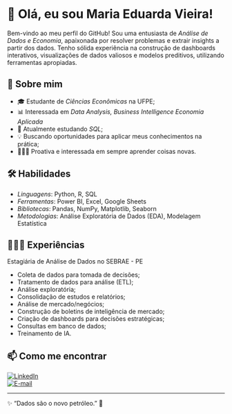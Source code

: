 # 👋 Olá, eu sou Maria Eduarda Vieira!

Bem-vindo ao meu perfil do GitHub! Sou uma entusiasta de *Análise de Dados e Economia*, apaixonada por resolver problemas e extrair insights a partir dos dados. Tenho sólida experiência na construção de dashboards interativos, visualizações de dados valiosos e modelos preditivos, utilizando ferramentas apropiadas.

## 🔎 Sobre mim
- 🎓 Estudante de *Ciências Econômicas* na UFPE;
- 📊 Interessada em *Data Analysis, Business Intelligence Economia Aplicada*
- 🚀 Atualmente estudando *SQL*;
- 💡 Buscando oportunidades para aplicar meus conhecimentos na prática;
- 👩🏽‍⚕️ Proativa e interessada em sempre aprender coisas novas.

## 🛠️ Habilidades
- *Linguagens*: Python, R, SQL
- *Ferramentas*: Power BI, Excel, Google Sheets
- *Bibliotecas*: Pandas, NumPy, Matplotlib, Seaborn
- *Metodologias*: Análise Exploratória de Dados (EDA), Modelagem Estatística

## 👩🏽‍💻 Experiências 
Estagiária de Análise de Dados no SEBRAE - PE
- Coleta de dados para tomada de decisões;
- Tratamento de dados para análise (ETL);
- Análise exploratória;
- Consolidação de estudos e relatórios;
- Análise de mercado/negócios;
- Construção de boletins de inteligência de mercado;
- Criação de dashboards para decisões estratégicas;
- Consultas em banco de dados;
- Treinamento de IA.

## 📫 Como me encontrar
[![LinkedIn](https://img.shields.io/badge/LinkedIn-000?style=for-the-badge&logo=linkedin&logoColor=blue)](www.linkedin.com/in/maria-eduarda-vieira-05a14322b)  
[![E-mail](https://img.shields.io/badge/E--mail-000?style=for-the-badge&logo=gmail&logoColor=red)](mailto:mariaeduardavieiraper@gmail.com)  

---

✨ “Dados são o novo petróleo.” 🚀
